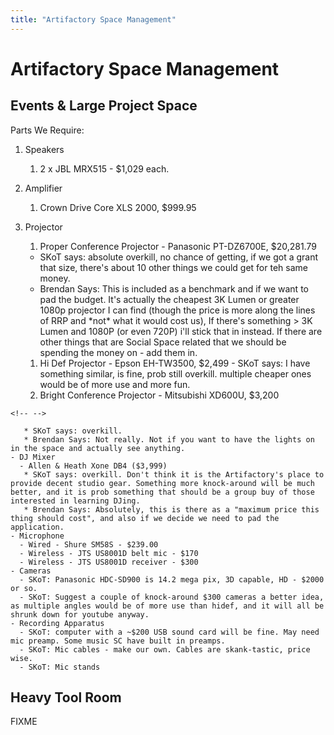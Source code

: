```yaml
---
title: "Artifactory Space Management"
---
```

# Artifactory Space Management

## Events & Large Project Space

Parts We Require:

1.  Speakers
    1.  2 x JBL MRX515 - \$1,029 each.
2.  Amplifier
    1.  Crown Drive Core XLS 2000, \$999.95
3.  Projector
    1.  Proper Conference Projector - Panasonic PT-DZ6700E, \$20,281.79

    -   SKoT says: absolute overkill, no chance of getting, if we got a grant that size, there's about 10 other things we could get for teh same money.
    -   Brendan Says: This is included as a benchmark and if we want to pad the budget. It's actually the cheapest 3K Lumen or greater 1080p projector I can find (though the price is more along the lines of RRP and \*not\* what it would cost us), If there's something \> 3K Lumen and 1080P (or even 720P) i'll stick that in instead. If there are other things that are Social Space related that we should be spending the money on - add them in.

    1.  Hi Def Projector - Epson EH-TW3500, \$2,499 - SKoT says: I have something similar, is fine, prob still overkill. multiple cheaper ones would be of more use and more fun.
    2.  Bright Conference Projector - Mitsubishi XD600U, \$3,200

```{=html}
<!-- -->
```
       * SKoT says: overkill. 
       * Brendan Says: Not really. Not if you want to have the lights on in the space and actually see anything. 
    - DJ Mixer
      - Allen & Heath Xone DB4 ($3,999) 
       * SKoT says: overkill. Don't think it is the Artifactory's place to provide decent studio gear. Something more knock-around will be much better, and it is prob something that should be a group buy of those interested in learning DJing.
       * Brendan Says: Absolutely, this is there as a "maximum price this thing should cost", and also if we decide we need to pad the application. 
    - Microphone
      - Wired - Shure SM58S - $239.00
      - Wireless - JTS US8001D belt mic - $170
      - Wireless - JTS US8001D receiver - $300
    - Cameras
      - SKoT: Panasonic HDC-SD900 is 14.2 mega pix, 3D capable, HD - $2000 or so. 
      - SKoT: Suggest a couple of knock-around $300 cameras a better idea, as multiple angles would be of more use than hidef, and it will all be shrunk down for youtube anyway.
    - Recording Apparatus
      - SKoT: computer with a ~$200 USB sound card will be fine. May need mic preamp. Some music SC have built in preamps.
      - SKoT: Mic cables - make our own. Cables are skank-tastic, price wise.
      - SKoT: Mic stands

## Heavy Tool Room

FIXME
